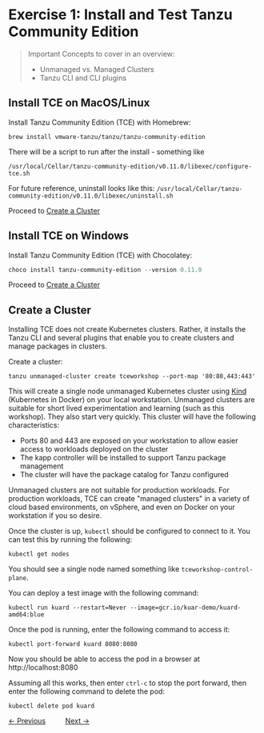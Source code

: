 # Exercise 1: Install and Test Tanzu Community Edition

> Important Concepts to cover in an overview:
>
> - Unmanaged vs. Managed Clusters
> - Tanzu CLI and CLI plugins

## Install TCE on MacOS/Linux

Install Tanzu Community Edition (TCE) with Homebrew:

```shell
brew install vmware-tanzu/tanzu/tanzu-community-edition
```

There will be a script to run after the install - something like

```shell
/usr/local/Cellar/tanzu-community-edition/v0.11.0/libexec/configure-tce.sh
```

For future reference, uninstall looks like this: `/usr/local/Cellar/tanzu-community-edition/v0.11.0/libexec/uninstall.sh`

Proceed to [Create a Cluster](#create-a-cluster)

## Install TCE on Windows

Install Tanzu Community Edition (TCE) with Chocolatey:

```powershell
choco install tanzu-community-edition --version 0.11.0
```

Proceed to [Create a Cluster](#create-a-cluster)

## Create a Cluster

Installing TCE does not create Kubernetes clusters. Rather, it installs the Tanzu CLI and several plugins that enable
you to create clusters and manage packages in clusters.

Create a cluster:

```shell
tanzu unmanaged-cluster create tceworkshop --port-map '80:80,443:443'
```

This will create a single node unmanaged Kubernetes cluster using [Kind](https://kind.sigs.k8s.io/) (Kubernetes in Docker)
on your local workstation. Unmanaged clusters are suitable for short lived experimentation and learning (such as this workshop).
They also start very quickly. This cluster will have the following characteristics:

- Ports 80 and 443 are exposed on your workstation to allow easier access to workloads deployed on the cluster
- The kapp controller will be installed to support Tanzu package management
- The cluster will have the package catalog for Tanzu configured

Unmanaged clusters are not suitable for production workloads. For production workloads, TCE can create "managed clusters"
in a variety of cloud based environments, on vSphere, and even on Docker on your workstation if you so desire.

Once the cluster is up, `kubectl` should be configured to connect to it. You can test this by running the following:

```shell
kubectl get nodes
```

You should see a single node named something like `tceworkshop-control-plane`.

You can deploy a test image with the following command:

```shell
kubectl run kuard --restart=Never --image=gcr.io/kuar-demo/kuard-amd64:blue
```

Once the pod is running, enter the following command to access it:

```shell
kubectl port-forward kuard 8080:8080
```

Now you should be able to access the pod in a browser at http://localhost:8080

Assuming all this works, then enter `ctrl-c` to stop the port forward, then enter the following command to delete
the pod:

```shell
kubectl delete pod kuard
```

[&lt;- Previous](00-PreReqs.md) &nbsp;&nbsp;&nbsp;&nbsp;&nbsp;&nbsp;&nbsp;&nbsp; [Next -&gt;](02-ExplorePackages.md)
